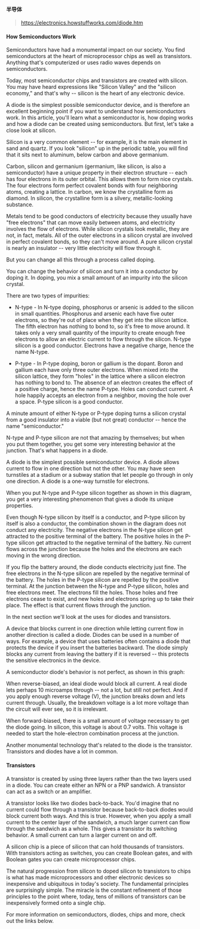 #### 半导体

>https://electronics.howstuffworks.com/diode.htm

#### How Semiconductors Work

Semiconductors have had a monumental impact on our society. 
You find semiconductors at the heart of microprocessor chips as well as transistors. 
Anything that's computerized or uses radio waves depends on semiconductors.

Today, most semiconductor chips and transistors are created with silicon. 
You may have heard expressions like "Silicon Valley" and the "silicon economy," 
and that's why -- silicon is the heart of any electronic device.

A diode is the simplest possible semiconductor device, 
and is therefore an excellent beginning point if you want to understand how semiconductors work. 
In this article, you'll learn what a semiconductor is, how doping works and how a diode can be created using semiconductors. 
But first, let's take a close look at silicon.

Silicon is a very common element -- for example, it is the main element in sand and quartz. 
If you look "silicon" up in the periodic table, you will find that it sits next to aluminum, 
below carbon and above germanium.

Carbon, silicon and germanium (germanium, like silicon, is also a semiconductor) have a unique property in their electron structure 
-- each has four electrons in its outer orbital. This allows them to form nice crystals. 
The four electrons form perfect covalent bonds with four neighboring atoms, creating a lattice. 
In carbon, we know the crystalline form as diamond. In silicon, the crystalline form is a silvery, metallic-looking substance.

Metals tend to be good conductors of electricity because they usually have "free electrons" that can move easily between atoms, 
and electricity involves the flow of electrons. While silicon crystals look metallic, they are not, in fact, metals. 
All of the outer electrons in a silicon crystal are involved in perfect covalent bonds, so they can't move around. 
A pure silicon crystal is nearly an insulator -- very little electricity will flow through it.

But you can change all this through a process called doping.

You can change the behavior of silicon and turn it into a conductor by doping it. 
In doping, you mix a small amount of an impurity into the silicon crystal.

There are two types of impurities:

* N-type - In N-type doping, phosphorus or arsenic is added to the silicon in small quantities. 
Phosphorus and arsenic each have five outer electrons, so they're out of place when they get into the silicon lattice. 
The fifth electron has nothing to bond to, so it's free to move around. 
It takes only a very small quantity of the impurity to create enough free electrons to allow an electric current to flow through 
the silicon. 
N-type silicon is a good conductor. Electrons have a negative charge, hence the name N-type.

* P-type - In P-type doping, boron or gallium is the dopant. 
Boron and gallium each have only three outer electrons. 
When mixed into the silicon lattice, they form "holes" in the lattice where a silicon electron has nothing to bond to. 
The absence of an electron creates the effect of a positive charge, hence the name P-type. Holes can conduct current. 
A hole happily accepts an electron from a neighbor, moving the hole over a space. P-type silicon is a good conductor.


A minute amount of either N-type or P-type doping turns a silicon crystal from a good insulator into a viable (but not great) conductor 
-- hence the name "semiconductor."

N-type and P-type silicon are not that amazing by themselves; 
but when you put them together, you get some very interesting behavior at the junction. That's what happens in a diode.

A diode is the simplest possible semiconductor device. 
A diode allows current to flow in one direction but not the other. 
You may have seen turnstiles at a stadium or a subway station that let people go through in only one direction. 
A diode is a one-way turnstile for electrons.

When you put N-type and P-type silicon together as shown in this diagram, 
you get a very interesting phenomenon that gives a diode its unique properties.


Even though N-type silicon by itself is a conductor, and P-type silicon by itself is also a conductor, 
the combination shown in the diagram does not conduct any electricity. 
The negative electrons in the N-type silicon get attracted to the positive terminal of the battery. 
The positive holes in the P-type silicon get attracted to the negative terminal of the battery. 
No current flows across the junction because the holes and the electrons are each moving in the wrong direction.


If you flip the battery around, the diode conducts electricity just fine. 
The free electrons in the N-type silicon are repelled by the negative terminal of the battery. 
The holes in the P-type silicon are repelled by the positive terminal. 
At the junction between the N-type and P-type silicon, holes and free electrons meet. 
The electrons fill the holes. 
Those holes and free electrons cease to exist, and new holes and electrons spring up to take their place. 
The effect is that current flows through the junction.

In the next section we'll look at the uses for diodes and transistors.

A device that blocks current in one direction while letting current flow in another direction is called a diode. 
Diodes can be used in a number of ways. 
For example, a device that uses batteries often contains a diode that protects the device if you insert the batteries backward. 
The diode simply blocks any current from leaving the battery if it is reversed -- 
this protects the sensitive electronics in the device.

A semiconductor diode's behavior is not perfect, as shown in this graph:

When reverse-biased, an ideal diode would block all current. 
A real diode lets perhaps 10 microamps through -- not a lot, but still not perfect. 
And if you apply enough reverse voltage (V), the junction breaks down and lets current through. 
Usually, the breakdown voltage is a lot more voltage than the circuit will ever see, so it is irrelevant.

When forward-biased, there is a small amount of voltage necessary to get the diode going. 
In silicon, this voltage is about 0.7 volts. 
This voltage is needed to start the hole-electron combination process at the junction.

Another monumental technology that's related to the diode is the transistor. Transistors and diodes have a lot in common.


#### Transistors
A transistor is created by using three layers rather than the two layers used in a diode. 
You can create either an NPN or a PNP sandwich. A transistor can act as a switch or an amplifier.

A transistor looks like two diodes back-to-back. 
You'd imagine that no current could flow through a transistor because back-to-back diodes would block current both ways. 
And this is true. 
However, when you apply a small current to the center layer of the sandwich, 
a much larger current can flow through the sandwich as a whole. 
This gives a transistor its switching behavior. A small current can turn a larger current on and off.

A silicon chip is a piece of silicon that can hold thousands of transistors. 
With transistors acting as switches, you can create Boolean gates, and with Boolean gates you can create microprocessor chips.

The natural progression from silicon to doped silicon to transistors to chips is what has made microprocessors and other electronic 
devices so inexpensive and ubiquitous in today's society. 
The fundamental principles are surprisingly simple. 
The miracle is the constant refinement of those principles to the point where, today, 
tens of millions of transistors can be inexpensively formed onto a single chip.

For more information on semiconductors, diodes, chips and more, check out the links below.
